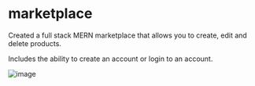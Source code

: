 # marketplace

Created a full stack MERN marketplace that allows you to create, edit and delete products. 

Includes the ability to create an account or login to an account.

![image](https://user-images.githubusercontent.com/46846116/132104889-ceecaae4-b714-4e3e-be3d-422b223211d5.png)

